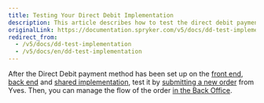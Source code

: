 ```yaml
---
title: Testing Your Direct Debit Implementation
description: This article describes how to test the direct debit payment implementation.
originalLink: https://documentation.spryker.com/v5/docs/dd-test-implementation
redirect_from:
  - /v5/docs/dd-test-implementation
  - /v5/docs/en/dd-test-implementation
---
```


After the Direct Debit payment method has been set up on the [front end](https://documentation.spryker.com/docs/en/dd-fe-implementation), [back end](https://documentation.spryker.com/docs/en/dd-be-implementation) and [shared implementation](https://documentation.spryker.com/docs/en/dd-shared-implementation), test it by [submitting a new order](https://documentation.spryker.com/docs/en/checkout-shop-guide-201911) from Yves. Then, you can manage the flow of the order [in the Back Office](https://documentation.spryker.com/docs/en/managing-orders).
